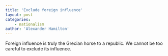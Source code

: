```yaml
---
title: 'Exclude foreign influence'
layout: post
categories:
    - nationalism
author: 'Alexander Hamilton'
---
```


Foreign influence is truly the Grecian horse to a republic. We cannot be too careful to exclude its influence.